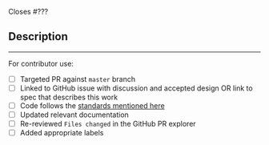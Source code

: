 Closes #???

## Description

<!--
Add a description of the changes that this PR introduces and the files that
are the most critical to review.
-->

______

For contributor use:

- [ ] Targeted PR against `master` branch
- [ ] Linked to GitHub issue with discussion and accepted design OR link to spec that describes this work
- [ ] Code follows the [standards mentioned here](https://github.com/onflow/flow-emulator/blob/master/CONTRIBUTING.md#styleguides)
- [ ] Updated relevant documentation
- [ ] Re-reviewed `Files changed` in the GitHub PR explorer
- [ ] Added appropriate labels
